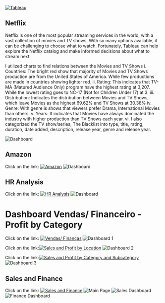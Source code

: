 
[![Tableau](https://img.shields.io/badge/Tableau-E97627?style=for-the-badge&logo=Tableau&logoColor=white)](https://public.tableau.com/views/Tableau-DashboardNetflix/NetflixDashboard?:language=pt-BR&publish=yes&:sid=&:display_count=n&:origin=viz_share_link)

## Netflix

Netflix is one of the most popular streaming services in the world, with a vast collection of movies and TV shows. With so many options available, it can be challenging to choose what to watch. Fortunately, Tableau can help explore the Netflix catalog and make informed decisions about what to stream next.

I utilized charts to find relations between the Movies and TV Shows 
i. Countries: The bright red show that majority of Movies and TV Shows production are from the United States of America. While few productions are made in countries showing lighter red.
ii. Rating: This indicates that TV-MA (Matured Audience Only) program have the highest rating at 3,207. While the lowest rating goes to NC-17 (Not for Children Under 17) at 3.
iii. Distribution: Indicates the distribution between Movies and TV Shows, which leave Movies as the highest 69.62% and TV Shows at 30.38%
iv. Genre: With genre is shows that viewers prefer Drama, International Movies than others.
v. Years: It indicates that Movies have always dominated the industry with higher production than TV Shows each year.
vi. I also categorized the TV show/series, The Blacklist into type, title, rating, duration, date added, description, release year, genre and release year.

![Dashboard](https://github.com/jessicabauer/BI_projects/blob/main/2.%20Tableau/Screenshots/Netflix%20Dashboard.png?raw=true)


## Amazon

Click on the link: [![Amazon](https://img.shields.io/badge/Tableau-E97627?style=for-the-badge&logo=Tableau&logoColor=white)](https://public.tableau.com/views/Dashboard-Amazon_17143553708580/Dashboard?:language=pt-BR&publish=yes&:sid=&:display_count=n&:origin=viz_share_link)
![Dashboard](https://github.com/jessicabauer/BI_projects/blob/main/2.%20Tableau/Screenshots/Dashboard%20Amazon.png)


## HR Analysis

Click on the link: [![HR Analysis](https://img.shields.io/badge/Tableau-E97627?style=for-the-badge&logo=Tableau&logoColor=white)](https://public.tableau.com/views/HRDashboard_17144861540900/HRAnalyticsDashboard?:language=pt-BR&publish=yes&:sid=&:display_count=n&:origin=viz_share_link)
![Dashboard](https://github.com/jessicabauer/BI_projects/blob/main/2.%20Tableau/Screenshots/HR%20Analytics%20Dashboard.png)


# Dashboard Vendas/ Financeiro - Profit by Category
Click on the link: [![Vendas/ Finanças](https://img.shields.io/badge/Tableau-E97627?style=for-the-badge&logo=Tableau&logoColor=white)](https://public.tableau.com/views/DashboardVendasFinanceiro/Painel1?:language=pt-BR&publish=yes&:sid=&:display_count=n&:origin=viz_share_link)
![Dashboard 1](https://github.com/jessicabauer/BI_projects/blob/main/2.%20Tableau/Screenshots/FINANCEIRO.png)

Click on the link:[![Sales and Profit by Location](https://img.shields.io/badge/Tableau-E97627?style=for-the-badge&logo=Tableau&logoColor=white)](https://public.tableau.com/views/VendaseLucro-Empresa/VendaseLucro?:language=pt-BR&:sid=&:display_count=n&:origin=viz_share_link)
![Dashboard 2](https://github.com/jessicabauer/BI_projects/blob/main/2.%20Tableau/Screenshots/Vendas%20e%20Lucro%20-%20Empresa.png)

Click on the link:[![Sales and Profit by Category and Subcategory](https://img.shields.io/badge/Tableau-E97627?style=for-the-badge&logo=Tableau&logoColor=white)](https://public.tableau.com/views/VendaseLucroporCategoriaSubcategoriaeProdutos_17152005624370/Painel1?:language=pt-BR&:sid=&:display_count=n&:origin=viz_share_link)
![Dashboard 3](https://github.com/jessicabauer/BI_projects/blob/main/2.%20Tableau/Screenshots/Vendas%20e%20Lucro%20por%20Categoria%2C%20Subcategoria%20e%20Produtos.png)

## Sales and Finance

Click on the link: [![Sales and Finance](https://img.shields.io/badge/Tableau-E97627?style=for-the-badge&logo=Tableau&logoColor=white)](https://public.tableau.com/views/Dashboard-EmpresaFrutas/Home?:language=pt-BR&publish=yes&:sid=&:display_count=n&:origin=viz_share_link)
![Main Page](https://github.com/jessicabauer/BI_projects/blob/main/2.%20Tableau/Screenshots/Page1.png)
![Sales Dashboard](https://github.com/jessicabauer/BI_projects/blob/main/2.%20Tableau/Screenshots/Page2.png)
![Finance Dashboard](https://github.com/jessicabauer/BI_projects/blob/main/2.%20Tableau/Screenshots/Page3.png)
